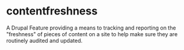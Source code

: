# contentfreshness
A Drupal Feature providing a means to tracking and reporting on the "freshness" of pieces of content on a site to help make sure they are routinely audited and updated.
